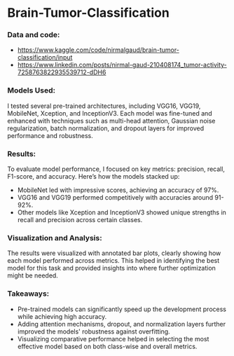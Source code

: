 # Brain-Tumor-Classification

### Data and code: 
- https://www.kaggle.com/code/nirmalgaud/brain-tumor-classification/input
- https://www.linkedin.com/posts/nirmal-gaud-210408174_tumor-activity-7258763822935539712-dDH6


### Models Used:
I tested several pre-trained architectures, including VGG16, VGG19, MobileNet, Xception, and InceptionV3. Each model was fine-tuned and enhanced with techniques such as multi-head attention, Gaussian noise regularization, batch normalization, and dropout layers for improved performance and robustness.

### Results:
To evaluate model performance, I focused on key metrics: precision, recall, F1-score, and accuracy. Here’s how the models stacked up:
- MobileNet led with impressive scores, achieving an accuracy of 97%.
- VGG16 and VGG19 performed competitively with accuracies around 91-92%.
- Other models like Xception and InceptionV3 showed unique strengths in recall and precision across certain classes.

### Visualization and Analysis:
The results were visualized with annotated bar plots, clearly showing how each model performed across metrics. This helped in identifying the best model for this task and provided insights into where further optimization might be needed.

### Takeaways:
- Pre-trained models can significantly speed up the development process while achieving high accuracy.
- Adding attention mechanisms, dropout, and normalization layers further improved the models' robustness against overfitting.
- Visualizing comparative performance helped in selecting the most effective model based on both class-wise and overall metrics.
